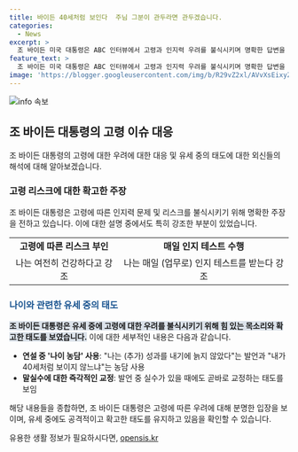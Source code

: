 ```yaml
---
title: 바이든 40세처럼 보인다  주님 그분이 관두라면 관두겠습니다.
categories:
  - News
excerpt: >
  조 바이든 미국 대통령은 ABC 인터뷰에서 고령과 인지력 우려를 불식시키며 명확한 답변을 내놨다. 또한, 유세 중 나이와 관련한 농담을 했지만 말실수를 바로 교정하는 모습도 보였다. 바이든 대통령의 활동적인 일정과 피로한 모습, 그러나 맥락에 맞는 발언을 한 점이 주목을 받았다. 연설 중에는 텔레프롬프터를 사용하지 않고 실수가 있을 때 즉각 교정하기도 했다. 이에 외신들은 바이든 대통령의 태도를 해석하고 있다.
feature_text: >
  조 바이든 미국 대통령은 ABC 인터뷰에서 고령과 인지력 우려를 불식시키며 명확한 답변을 내놨다. 또한, 유세 중 나이와 관련한 농담을 했지만 말실수를 바로 교정하는 모습도 보였다. 바이든 대통령의 활동적인 일정과 피로한 모습, 그러나 맥락에 맞는 발언을 한 점이 주목을 받았다. 연설 중에는 텔레프롬프터를 사용하지 않고 실수가 있을 때 즉각 교정하기도 했다. 이에 외신들은 바이든 대통령의 태도를 해석하고 있다.
image: 'https://blogger.googleusercontent.com/img/b/R29vZ2xl/AVvXsEixyZcFfHzMRdzZMjFBmAUKJYCLCGyLL1o632UiGVXcaFdKo_bkvkuCioo0uUKlGfBVcT3P84aROyZIXSBEx3Aw5nCQ3pTgDom1WDC4m8eifvWiAmWEEVb4x6G_l8C0QH225ldMjyaFvpxGEBGNO37VmDTDMHGhJPq73UglMfDca1-0aw/s1600/blogspot.png'
---
```


<p><img src="https://blogger.googleusercontent.com/img/b/R29vZ2xl/AVvXsEixyZcFfHzMRdzZMjFBmAUKJYCLCGyLL1o632UiGVXcaFdKo_bkvkuCioo0uUKlGfBVcT3P84aROyZIXSBEx3Aw5nCQ3pTgDom1WDC4m8eifvWiAmWEEVb4x6G_l8C0QH225ldMjyaFvpxGEBGNO37VmDTDMHGhJPq73UglMfDca1-0aw/s1600/blogspot.png" alt="info 속보" /></p>

<h2 data-ke-size="size26">조 바이든 대통령의 고령 이슈 대응</h2>

<p data-ke-size="size16">조 바이든 대통령의 고령에 대한 우려에 대한 대응 및 유세 중의 태도에 대한 외신들의 해석에 대해 알아보겠습니다.</p>

<h3 data-ke-size="size24">고령 리스크에 대한 확고한 주장</h3>

<p data-ke-size="size16">조 바이든 대통령은 고령에 따른 인지력 문제 및 리스크를 불식시키기 위해 명확한 주장을 전하고 있습니다. 이에 대한 설명 중에서도 특히 강조한 부분이 있었습니다.</p>

<table>
  <tr>
    <td style="text-align: center; height: 17px;"><b>고령에 따른 리스크 부인</b></td>
    <td style="text-align: center; height: 17px;"><b>매일 인지 테스트 수행</b></td>
  </tr>
  <tr>
    <td style="text-align: center; height: 17px;">나는 여전히 건강하다고 강조</td>
    <td style="text-align: center; height: 17px;">나는 매일 (업무로) 인지 테스트를 받는다 강조</td>
  </tr>
</table>

<h3 data-ke-size="size24"><b><span style="color: #1a5490;">나이와 관련한 유세 중의 태도</span></b></h3>

<p data-ke-size="size16"><b><span style="background-color: #21538527;">조 바이든 대통령은 유세 중에 고령에 대한 우려를 불식시키기 위해 힘 있는 목소리와 확고한 태도를 보였습니다.</span></b> 이에 대한 세부적인 내용은 다음과 같습니다.</p>

<ul>
  <li><b>연설 중 '나이 농담' 사용</b>: "나는 (추가) 성과를 내기에 늙지 않았다"는 발언과 "내가 40세처럼 보이지 않느냐"는 농담 사용</li>
  <li><b>말실수에 대한 즉각적인 교정</b>: 발언 중 실수가 있을 때에도 곧바로 교정하는 태도를 보임</li>
</ul>

<p data-ke-size="size16">해당 내용들을 종합하면, 조 바이든 대통령은 고령에 따른 우려에 대해 분명한 입장을 보이며, 유세 중에도 공격적이고 확고한 태도를 유지하고 있음을 확인할 수 있습니다.</p>
유용한 생활 정보가 필요하시다면, <a href="https://opensis.kr" rel="dofollow">opensis.kr</a>



